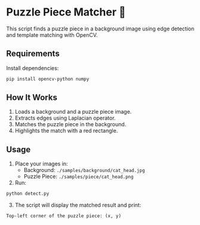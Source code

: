 # Puzzle Piece Matcher 🧩  

This script finds a puzzle piece in a background image using edge detection and template matching with OpenCV.  

## Requirements  

Install dependencies:  

```bash
pip install opencv-python numpy
```

## How It Works  

1. Loads a background and a puzzle piece image.  
2. Extracts edges using Laplacian operator.
3. Matches the puzzle piece in the background.
4. Highlights the match with a red rectangle.  

## Usage  

1. Place your images in:  
   - Background: `./samples/background/cat_head.jpg`  
   - Puzzle Piece: `./samples/piece/cat_head.png`  
2. Run:  

```bash
python detect.py
```

3. The script will display the matched result and print:  

```
Top-left corner of the puzzle piece: (x, y)
```
